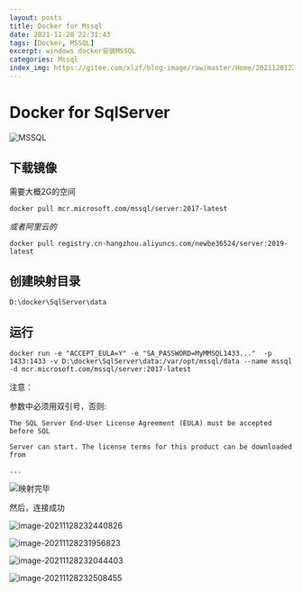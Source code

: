 ```yaml
---
layout: posts
title: Docker for Mssql
date: 2021-11-28 22:31:43
tags: [Docker, MSSQL]
excerpt: windows docker安装MSSQL
categories: Mssql
index_img: https://gitee.com/xlzf/blog-image/raw/master/Home/20211201224941.jpeg
---
```


# Docker for SqlServer

![MSSQL](https://gitee.com/xlzf/blog-image/raw/master/Home/20211201224941.jpeg)

## 下载镜像

需要大概2G的空间

```shell
docker pull mcr.microsoft.com/mssql/server:2017-latest
```

*或者阿里云的*

``` shell
docker pull registry.cn-hangzhou.aliyuncs.com/newbe36524/server:2019-latest
```

## 创建映射目录

``` shell
D:\docker\SqlServer\data
```

## 运行

``` shell
docker run -e "ACCEPT_EULA=Y" -e "SA_PASSWORD=MyMMSQL1433..."  -p 1433:1433 -v D:\docker\SqlServer\data:/var/opt/mssql/data --name mssql -d mcr.microsoft.com/mssql/server:2017-latest
```

注意：

参数中必须用双引号，否则:

``` shell
The SQL Server End-User License Agreement (EULA) must be accepted before SQL

Server can start. The license terms for this product can be downloaded from

...
```

![映射完毕](https://gitee.com/xlzf/blog-image/raw/master/Home/20211205003335.png)

然后，连接成功

![image-20211128232440826](https://gitee.com/xlzf/blog-image/raw/master/Home/20211128232443.png)

![image-20211128231956823](https://gitee.com/xlzf/blog-image/raw/master/Home/20211128231959.png)

![image-20211128232044403](https://gitee.com/xlzf/blog-image/raw/master/Home/20211128232047.png)

![image-20211128232508455](https://gitee.com/xlzf/blog-image/raw/master/Home/20211128232509.png)

